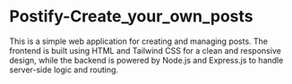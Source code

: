 # Postify-Create_your_own_posts
 This is a simple web application for creating and managing posts. The frontend is built using HTML and Tailwind CSS for a clean and responsive design, while the backend is powered by Node.js and Express.js to handle server-side logic and routing.
